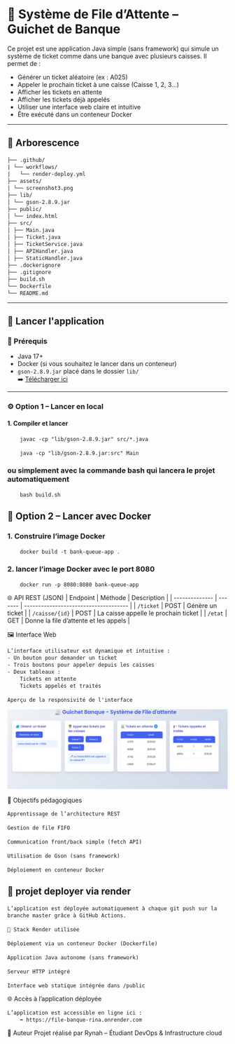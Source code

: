 # 🧾 Système de File d’Attente – Guichet de Banque

Ce projet est une application Java simple (sans framework) qui simule un système de ticket comme dans une banque avec plusieurs caisses. Il permet de :

- Générer un ticket aléatoire (ex : A025)
- Appeler le prochain ticket à une caisse (Caisse 1, 2, 3…)
- Afficher les tickets en attente
- Afficher les tickets déjà appelés
- Utiliser une interface web claire et intuitive
- Être exécuté dans un conteneur Docker

---

## 📁 Arborescence
    ├── .github/
    | └── workflows/
    |   └── render-deploy.yml
    ├── assets/
    | └── screenshot3.png
    ├── lib/
    │ └── gson-2.8.9.jar
    ├── public/ 
    │ └── index.html
    ├── src/ 
    │ ├── Main.java
    │ ├── Ticket.java
    │ ├── TicketService.java
    │ ├── APIHandler.java
    │ ├── StaticHandler.java
    ├── .dockerignore 
    ├── .gitignore
    ├── build.sh
    └── Dockerfile
    └── README.md



---

## 🚀 Lancer l'application

### 🔧 Prérequis

- Java 17+
- Docker (si vous souhaitez le lancer dans un conteneur)
- `gson-2.8.9.jar` placé dans le dossier `lib/`  
  ➡️ [Télécharger ici](https://repo1.maven.org/maven2/com/google/code/gson/gson/2.8.9/gson-2.8.9.jar)

---

### ⚙️ Option 1 – Lancer en local

#### 1. Compiler et lancer

        javac -cp "lib/gson-2.8.9.jar" src/*.java

        java -cp "lib/gson-2.8.9.jar:src" Main

### ou simplement avec la commande bash qui lancera le projet automatiquement 
        bash build.sh        

##  🐳 Option 2 – Lancer avec Docker

### 1. Construire l’image Docker

        docker build -t bank-queue-app .

### 2. lancer l’image Docker avec le port 8080       
        
        docker run -p 8080:8080 bank-queue-app

🌐 API REST (JSON)
| Endpoint       | Méthode | Description                           |
| -------------- | ------- | ------------------------------------- |
| `/ticket`      | POST    | Génère un ticket                      |
| `/caisse/{id}` | POST    | La caisse appelle le prochain ticket  |
| `/etat`        | GET     | Donne la file d’attente et les appels |

🖼️ Interface Web

    L’interface utilisateur est dynamique et intuitive :
    - Un bouton pour demander un ticket
    - Trois boutons pour appeler depuis les caisses
    - Deux tableaux :
        Tickets en attente
        Tickets appelés et traités

    Aperçu de la responsivité de l'interface 
![Aperçu interface](assets/screenshot3.png)

🧠 Objectifs pédagogiques

    Apprentissage de l’architecture REST

    Gestion de file FIFO

    Communication front/back simple (fetch API)

    Utilisation de Gson (sans framework)

    Déploiement en conteneur Docker

 ## 🚀 projet deployer via render

    L’application est déployée automatiquement à chaque git push sur la branche master grâce à GitHub Actions.
    
    🧱 Stack Render utilisée

    Déploiement via un conteneur Docker (Dockerfile)

    Application Java autonome (sans framework)

    Serveur HTTP intégré

    Interface web statique intégrée dans /public

🌐 Accès à l’application déployée

    L’application est accessible en ligne ici :
        ➡️ https://file-banque-rina.onrender.com

👤 Auteur
Projet réalisé par Rynah – Étudiant DevOps & Infrastructure cloud